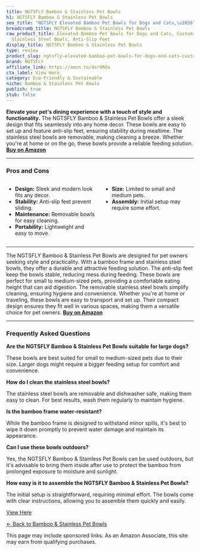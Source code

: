 ```yaml
---
title: NGTSFLY Bamboo & Stainless Pet Bowls
h1: NGTSFLY Bamboo & Stainless Pet Bowls
seo_title: "NGTSFLY Elevated Bamboo Pet Bowls for Dogs and Cats,\u2026"
breadcrumb_title: NGTSFLY Bamboo & Stainless Pet Bowls
raw_product_title: Elevated Bamboo Pet Bowls for Dogs and Cats, Customizable with
  Stainless Steel Bowls, Anti-Slip Feet
display_title: NGTSFLY Bamboo & Stainless Pet Bowls
type: review
product_slug: ngtsfly-elevated-bamboo-pet-bowls-for-dogs-and-cats-customizable-with-s-4fd43b32
brand: NGTSFLY
affiliate_link: https://amzn.to/4or9ROa
cta_label: View Here
category: Eco-Friendly & Sustainable
niche: Bamboo & Stainless Pet Bowls
publish: true
stub: false
---
```


<div id="intro" class="full-width">
  <p><strong>Elevate your pet's dining experience with a touch of style and functionality.</strong> The NGTSFLY Bamboo & Stainless Pet Bowls offer a sleek design that fits seamlessly into any home decor. These bowls are easy to set up and feature anti-slip feet, ensuring stability during mealtime. The stainless steel bowls are removable, making cleaning a breeze. Whether you're at home or on the go, these bowls provide a reliable feeding solution. <a href="https://amzn.to/4or9ROa" rel="nofollow sponsored noopener" target="_blank"><strong>Buy on Amazon</strong></a></p>
</div>

<hr />
<h3 id="pros-cons">Pros and Cons</h3>
<div class="pc-grid" style="display:grid;grid-template-columns:1fr 1fr;gap:16px;">
  <ul>
    <li><strong>Design:</strong> Sleek and modern look fits any decor.</li>
    <li><strong>Stability:</strong> Anti-slip feet prevent sliding.</li>
    <li><strong>Maintenance:</strong> Removable bowls for easy cleaning.</li>
    <li><strong>Portability:</strong> Lightweight and easy to move.</li>
  </ul>
  <ul>
    <li><strong>Size:</strong> Limited to small and medium pets.</li>
    <li><strong>Assembly:</strong> Initial setup may require some effort.</li>
  </ul>
</div>
<hr />

<div class="full-width">
  <p>The NGTSFLY Bamboo & Stainless Pet Bowls are designed for pet owners seeking style and practicality. With a bamboo frame and stainless steel bowls, they offer a durable and attractive feeding solution. The anti-slip feet keep the bowls stable, reducing mess during feeding. These bowls are perfect for small to medium-sized pets, providing a comfortable eating height that can aid digestion. The removable stainless steel bowls simplify cleaning, ensuring hygiene and convenience. Whether you're at home or traveling, these bowls are easy to transport and set up. Their compact design ensures they fit well in various spaces, making them a versatile choice for pet owners. <a href="https://amzn.to/4or9ROa" rel="nofollow sponsored noopener" target="_blank"><strong>Buy on Amazon</strong></a></p>
</div>

<hr />
<h3 id="faqs">Frequently Asked Questions</h3>

<p><strong>Are the NGTSFLY Bamboo & Stainless Pet Bowls suitable for large dogs?</strong></p>
<p>These bowls are best suited for small to medium-sized pets due to their size. Larger dogs might require a bigger feeding setup for comfort and convenience.</p>

<p><strong>How do I clean the stainless steel bowls?</strong></p>
<p>The stainless steel bowls are removable and dishwasher safe, making them easy to clean. For best results, wash them regularly to maintain hygiene.</p>

<p><strong>Is the bamboo frame water-resistant?</strong></p>
<p>While the bamboo frame is designed to withstand minor spills, it's best to wipe it down promptly to prevent water damage and maintain its appearance.</p>

<p><strong>Can I use these bowls outdoors?</strong></p>
<p>Yes, the NGTSFLY Bamboo & Stainless Pet Bowls can be used outdoors, but it's advisable to bring them inside after use to protect the bamboo from prolonged exposure to moisture and sunlight.</p>

<p><strong>How easy is it to assemble the NGTSFLY Bamboo & Stainless Pet Bowls?</strong></p>
<p>The initial setup is straightforward, requiring minimal effort. The bowls come with clear instructions, allowing you to assemble them quickly and easily.</p>
<p><a class="btn" href="https://amzn.to/4or9ROa" target="_blank" rel="nofollow sponsored noopener">View Here</a></p>
<p><a href="/roundups/eco-friendly-sustainable/bamboo-stainless-pet-bowls/">← Back to Bamboo & Stainless Pet Bowls</a></p>
<aside class="disclosure">This page may include sponsored links. As an Amazon Associate, this site may earn from qualifying purchases.</aside>
